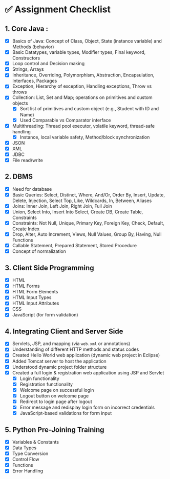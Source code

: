 # ✅ Assignment Checklist

## 1. Core Java :

- [x] Basics of Java: Concept of Class, Object, State (instance variable) and Methods (behavior)
- [x] Basic Datatypes, variable types, Modifier types, Final keyword, Constructors
- [x] Loop control and Decision making
- [x] Strings, Arrays
- [x] Inheritance, Overriding, Polymorphism, Abstraction, Encapsulation, Interfaces, Packages
- [x] Exception, Hierarchy of exception, Handling exceptions, Throw vs throws
- [x] Collection: List, Set and Map; operations on primitives and custom objects
  - [x] Sort list of primitives and custom object (e.g., Student with ID and Name)
  - [x] Used Comparable vs Comparator interface
- [x] Multithreading: Thread pool executor, volatile keyword, thread-safe handling
  - [x] Instance, local variable safety, Method/block synchronization
- [x] JSON
- [x] XML
- [x] JDBC
- [x] File read/write

## 2. DBMS

- [x] Need for database
- [x] Basic Queries: Select, Distinct, Where, And/Or, Order By, Insert, Update, Delete, Injection, Select Top, Like, Wildcards, In, Between, Aliases
- [x] Joins: Inner Join, Left Join, Right Join, Full Join
- [x] Union, Select Into, Insert Into Select, Create DB, Create Table, Constraints
- [x] Constraints: Not Null, Unique, Primary Key, Foreign Key, Check, Default, Create Index
- [x] Drop, Alter, Auto Increment, Views, Null Values, Group By, Having, Null Functions
- [x] Callable Statement, Prepared Statement, Stored Procedure
- [x] Concept of normalization

## 3. Client Side Programming

- [x] HTML
- [x] HTML Forms
- [x] HTML Form Elements
- [x] HTML Input Types
- [x] HTML Input Attributes
- [x] CSS
- [x] JavaScript (for form validation)

## 4. Integrating Client and Server Side

- [x] Servlets, JSP, and mapping (via `web.xml` or annotations)
- [x] Understanding of different HTTP methods and status codes
- [x] Created Hello World web application (dynamic web project in Eclipse)
- [x] Added Tomcat server to host the application
- [x] Understood dynamic project folder structure
- [x] Created a full login & registration web application using JSP and Servlet
  - [x] Login functionality
  - [x] Registration functionality
  - [x] Welcome page on successful login
  - [x] Logout button on welcome page
  - [x] Redirect to login page after logout
  - [x] Error message and redisplay login form on incorrect credentials
  - [x] JavaScript-based validations for form input

## 5. Python Pre-Joining Training

- [x] Variables & Constants
- [x] Data Types
- [x] Type Conversion
- [x] Control Flow
- [x] Functions
- [x] Error Handling